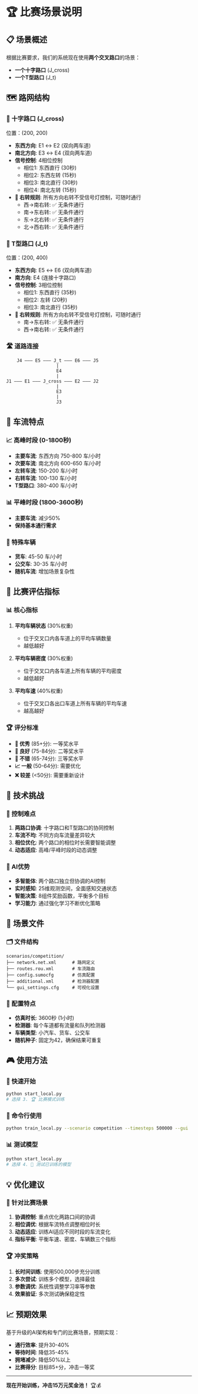 # 🏆 比赛场景说明

## 📋 场景概述

根据比赛要求，我们的系统现在使用**两个交叉路口**的场景：
- **一个十字路口** (J_cross)
- **一个T型路口** (J_t)

## 🗺️ 路网结构

### 🚦 十字路口 (J_cross)
位置：(200, 200)
- **东西方向**: E1 ↔ E2 (双向两车道)
- **南北方向**: E3 ↔ E4 (双向两车道)
- **信号控制**: 4相位控制
  - 相位1: 东西直行 (30秒)
  - 相位2: 东西左转 (15秒)
  - 相位3: 南北直行 (30秒)
  - 相位4: 南北左转 (15秒)
- **🔄 右转规则**: 所有方向右转不受信号灯控制，可随时通行
  - 西→南右转: ✅ 无条件通行
  - 南→东右转: ✅ 无条件通行
  - 东→北右转: ✅ 无条件通行
  - 北→西右转: ✅ 无条件通行

### 🚦 T型路口 (J_t)
位置：(200, 400)
- **东西方向**: E5 ↔ E6 (双向两车道)
- **南方向**: E4 (连接十字路口)
- **信号控制**: 3相位控制
  - 相位1: 东西直行 (35秒)
  - 相位2: 左转 (20秒)
  - 相位3: 南北直行 (35秒)
- **🔄 右转规则**: 所有方向右转不受信号灯控制，可随时通行
  - 南→东右转: ✅ 无条件通行
  - 西→南右转: ✅ 无条件通行

### 🛣️ 道路连接
```
    J4 ——— E5 ——— J_t ——— E6 ——— J5
                   |
                   E4
                   |
J1 ——— E1 ——— J_cross ——— E2 ——— J2
                   |
                   E3
                   |
                   J3
```

## 🚗 车流特点

### 📈 高峰时段 (0-1800秒)
- **主要车流**: 东西方向 750-800 车/小时
- **次要车流**: 南北方向 600-650 车/小时
- **左转车流**: 150-200 车/小时
- **右转车流**: 100-130 车/小时
- **T型路口**: 380-400 车/小时

### 📊 平峰时段 (1800-3600秒)
- **主要车流**: 减少50%
- **保持基本通行需求**

### 🚛 特殊车辆
- **货车**: 45-50 车/小时
- **公交车**: 30-35 车/小时
- **随机车流**: 增加场景复杂性

## 🎯 比赛评估指标

### 📊 核心指标
1. **平均车辆状态** (30%权重)
   - 位于交叉口内各车道上的平均车辆数量
   - 越低越好

2. **平均车辆密度** (30%权重)
   - 位于交叉口内各车道上所有车辆的平均密度
   - 越低越好

3. **平均车速** (40%权重)
   - 位于交叉口各出口车道上所有车辆的平均车速
   - 越高越好

### 🏆 评分标准
- **🥇 优秀** (85+分): 一等奖水平
- **🥈 良好** (75-84分): 二等奖水平
- **🥉 不错** (65-74分): 三等奖水平
- **📈 一般** (50-64分): 需要优化
- **❌ 较差** (<50分): 需要重新设计

## 🔧 技术挑战

### 🎯 控制难点
1. **两路口协调**: 十字路口和T型路口的协同控制
2. **车流不均**: 不同方向车流量差异较大
3. **相位优化**: 两个路口的相位时长需要智能调整
4. **动态适应**: 高峰/平峰时段的动态调整

### 🚀 AI优势
- **多智能体**: 两个路口独立但协调的AI控制
- **实时感知**: 25维观测空间，全面感知交通状态
- **智能决策**: 8组件奖励函数，平衡多个目标
- **学习能力**: 通过强化学习不断优化策略

## 📁 场景文件

### 🗂️ 文件结构
```
scenarios/competition/
├── network.net.xml      # 路网定义
├── routes.rou.xml       # 车流路由
├── config.sumocfg       # 仿真配置
├── additional.xml       # 检测器配置
└── gui_settings.cfg     # 可视化设置
```

### 🔧 配置特点
- **仿真时长**: 3600秒 (1小时)
- **检测器**: 每个车道都有流量和队列检测器
- **车辆类型**: 小汽车、货车、公交车
- **随机种子**: 固定为42，确保结果可重复

## 🎮 使用方法

### 🚀 快速开始
```bash
python start_local.py
# 选择 3. 🏆 比赛模式训练
```

### 🔧 命令行使用
```bash
python train_local.py --scenario competition --timesteps 500000 --gui
```

### 📊 测试模型
```bash
python start_local.py
# 选择 4. 🧪 测试已训练的模型
```

## 💡 优化建议

### 🎯 针对比赛场景
1. **协调控制**: 重点优化两路口间的协调
2. **相位调优**: 根据车流特点调整相位时长
3. **动态适应**: 训练AI适应不同时段的车流变化
4. **指标平衡**: 平衡车速、密度、车辆数三个指标

### 🏆 冲奖策略
1. **长时间训练**: 使用500,000步充分训练
2. **多次尝试**: 训练多个模型，选择最佳
3. **参数调优**: 系统性调整学习率等参数
4. **效果验证**: 多次测试确保稳定性

## 📈 预期效果

基于升级的AI架构和专门的比赛场景，预期实现：
- **通行效率**: 提升30-40%
- **等待时间**: 降低35-45%
- **拥堵减少**: 降低50%以上
- **比赛得分**: 目标85+分，冲击一等奖

---

**现在开始训练，冲击15万元奖金池！** 🏆💰
